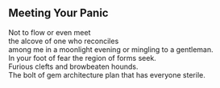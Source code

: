 Meeting Your Panic
------------------
Not to flow or even meet  
the alcove of one who reconciles  
among me in a moonlight evening or mingling to a gentleman.  
In your foot of fear the region of forms seek.  
Furious clefts and browbeaten hounds.  
The bolt of gem architecture plan that has everyone sterile.  
